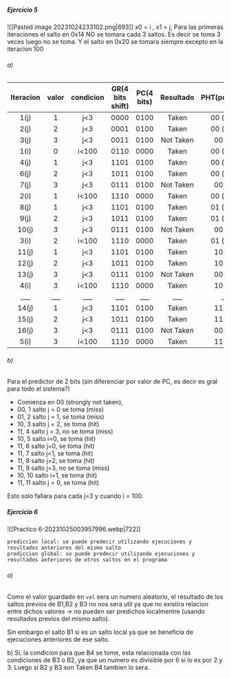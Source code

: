 ##### Ejercicio 5
![[Pasted image 20231024233102.png|693]]
x0 = i , x1 = j, Para las primeras iteraciones el salto en 0x14 NO se tomara cada 3 saltos. Es decir se toma 3 veces luego no se toma. Y el salto en 0x20 se tomara siempre excepto en la iteracion 100

###### a) 
Iteracion | valor | condicion | GR(4 bits shift) | PC(4 bits) | Resultado | PHT(predictor)
:--: | :--: |:--: |:--: |:--: |:--: | :--:
1(j) | 1 | j<3 | 0000 | 0100 | Taken | 00 (miss)
2(j) | 2 | j<3 | 0001 | 0100 | Taken | 00 (miss)
3(j) | 3 | j<3 | 0011 | 0100 | Not Taken | 00 (hit)
1(i) | 0 | i<100 | 0110 | 0000 | Taken | 00 (miss)
4(j) | 1 | j<3 | 1101 | 0100 | Taken | 00 (miss)
6(j) | 2 | j<3 | 1011 | 0100 | Taken | 00 (miss)
7(j) | 3 | j<3 | 0111 | 0100 | Not Taken | 00 (hit)
2(i) | 1 | i<100 | 1110 | 0000 | Taken | 00 (miss)
8(j) | 1 | j<3 | 1101 | 0100 | Taken | 01 (miss)
9(j) | 2 | j<3 | 1011 | 0100 | Taken | 01 (miss)
10(j) | 3 | j<3 | 0111 | 0100 | Not Taken | 00 (hit)
3(i) | 2 | i<100 | 1110 | 0000 | Taken | 01 (miss)
11(j) | 1 | j<3 | 1101 | 0100 | Taken | 10 (hit)
12(j) | 2 | j<3 | 1011 | 0100 | Taken | 10 (hit)
13(j) | 3 | j<3 | 0111 | 0100 | Not Taken | 00 (hit)
4(i) | 3 | i<100 | 1110 | 0000 | Taken | 10 (hit)
___ | ___ |___ |___ |___ |___ | ___ 
14(j) | 1 | j<3 | 1101 | 0100 | Taken | 11 (hit)
15(j) | 2 | j<3 | 1011 | 0100 | Taken | 11 (hit)
16(j) | 3 | j<3 | 0111 | 0100 | Not Taken | 00 (hit)
5(i) | 3 | i<100 | 1110 | 0000 | Taken | 11 (hit)

###### b) 
Para el predictor de 2 bits (sin diferenciar por valor de PC, es decir es gral para todo el sistema?)
- Comienza en 00 (strongly not taken), 
- 00, 1 salto j = 0 se toma (miss)
- 01, 2 salto j = 1, se toma (miss)
- 10, 3 salto j = 2, se toma (hit)
- 11, 4 salto j = 3, no se toma (miss)
- 10, 5 salto i=0, se toma (hit)
- 11, 6 salto  j=0, se toma (hit)
- 11, 7 salto j=1, se toma (hit)
- 11, 8 salto j=2, se toma (hit)
- 11, 9 salto j=3, no se toma (miss)
- 10, 10 salto  i=1, se toma (hit)
- 11, 11 salto  j = 0, se toma (hit)

Esto solo fallara para cada j=3 y cuando i = 100. 


##### Ejercicio 6
![[Practico 6-20231025003957996.webp|722]]

	prediccion local: se puede predecir utilizando ejecuciones y resultados anteriores del mismo salto
	prediccion global: se puede predecir utilizando ejecuciones y resultados anteriores de otros saltos en el programa
###### a)
Como el valor guardado en `val` sera un numero aleatorio, el resultado de los saltos previos de B1,B2 y B3 no nos sera util ya que no existira relacion entre dichos valores -> no pueden ser predichos localmentre (usando resultados previos del mismo salto).

Sin embargo el salto B1 si es un salto local ya que se beneficia de ejecuciones anteriores de ese salto. 

b) Si, la condicion para que B4 se tome, esta relacionada con las condiciones de B3 o B2, ya que un numero es divisible por 6 si lo es por 2 y 3. 
Luego si B2 y B3 son Taken B4 tambien lo sera. 